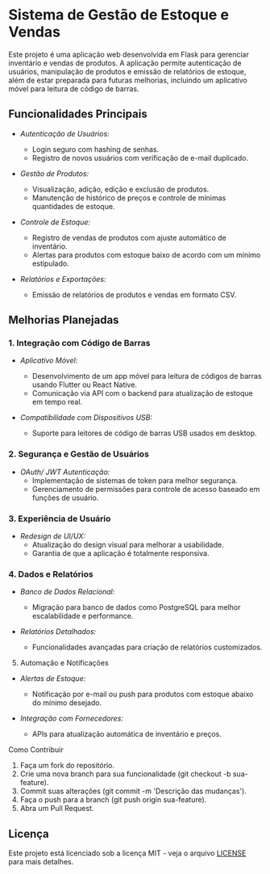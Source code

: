 # Sistema de Gestão de Estoque e Vendas

Este projeto é uma aplicação web desenvolvida em Flask para gerenciar inventário e vendas de produtos. A aplicação permite autenticação de usuários, manipulação de produtos e emissão de relatórios de estoque, além de estar preparada para futuras melhorias, incluindo um aplicativo móvel para leitura de código de barras.

## Funcionalidades Principais

- *Autenticação de Usuários:*
  - Login seguro com hashing de senhas.
  - Registro de novos usuários com verificação de e-mail duplicado.

- *Gestão de Produtos:*
  - Visualização, adição, edição e exclusão de produtos.
  - Manutenção de histórico de preços e controle de mínimas quantidades de estoque.

- *Controle de Estoque:*
  - Registro de vendas de produtos com ajuste automático de inventário.
  - Alertas para produtos com estoque baixo de acordo com um mínimo estipulado.

- *Relatórios e Exportações:*
  - Emissão de relatórios de produtos e vendas em formato CSV.

## Melhorias Planejadas

### 1. Integração com Código de Barras

- *Aplicativo Móvel:*
  - Desenvolvimento de um app móvel para leitura de códigos de barras usando Flutter ou React Native.
  - Comunicação via API com o backend para atualização de estoque em tempo real.

- *Compatibilidade com Dispositivos USB:*
  - Suporte para leitores de código de barras USB usados em desktop.

### 2. Segurança e Gestão de Usuários

- *OAuth/ JWT Autenticação:*
  - Implementação de sistemas de token para melhor segurança.
  - Gerenciamento de permissões para controle de acesso baseado em funções de usuário.

### 3. Experiência de Usuário

- *Redesign de UI/UX:*
  - Atualização do design visual para melhorar a usabilidade.
  - Garantia de que a aplicação é totalmente responsiva.

### 4. Dados e Relatórios

- *Banco de Dados Relacional:*
  - Migração para banco de dados como PostgreSQL para melhor escalabilidade e performance.

- *Relatórios Detalhados:*
  - Funcionalidades avançadas para criação de relatórios customizados.

 5. Automação e Notificações

- *Alertas de Estoque:*
  - Notificação por e-mail ou push para produtos com estoque abaixo do mínimo desejado.

- *Integração com Fornecedores:*
  - APIs para atualização automática de inventário e preços.

Como Contribuir

1. Faça um fork do repositório.
2. Crie uma nova branch para sua funcionalidade (git checkout -b sua-feature).
3. Commit suas alterações (git commit -m 'Descrição das mudanças').
4. Faça o push para a branch (git push origin sua-feature).
5. Abra um Pull Request.

## Licença

Este projeto está licenciado sob a licença MIT - veja o arquivo [LICENSE](LICENSE) para mais detalhes.
